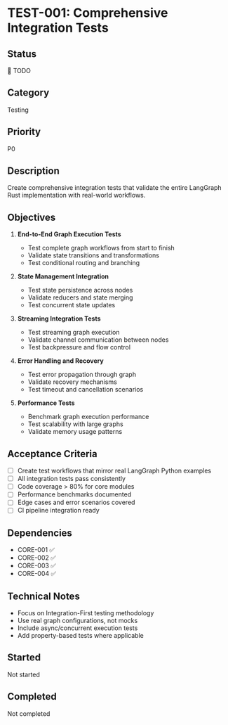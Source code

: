 # TEST-001: Comprehensive Integration Tests

## Status
🔴 TODO

## Category
Testing

## Priority
P0

## Description
Create comprehensive integration tests that validate the entire LangGraph Rust implementation with real-world workflows.

## Objectives
1. **End-to-End Graph Execution Tests**
   - Test complete graph workflows from start to finish
   - Validate state transitions and transformations
   - Test conditional routing and branching

2. **State Management Integration**
   - Test state persistence across nodes
   - Validate reducers and state merging
   - Test concurrent state updates

3. **Streaming Integration Tests**
   - Test streaming graph execution
   - Validate channel communication between nodes
   - Test backpressure and flow control

4. **Error Handling and Recovery**
   - Test error propagation through graph
   - Validate recovery mechanisms
   - Test timeout and cancellation scenarios

5. **Performance Tests**
   - Benchmark graph execution performance
   - Test scalability with large graphs
   - Validate memory usage patterns

## Acceptance Criteria
- [ ] Create test workflows that mirror real LangGraph Python examples
- [ ] All integration tests pass consistently
- [ ] Code coverage > 80% for core modules
- [ ] Performance benchmarks documented
- [ ] Edge cases and error scenarios covered
- [ ] CI pipeline integration ready

## Dependencies
- CORE-001 ✅
- CORE-002 ✅
- CORE-003 ✅
- CORE-004 ✅

## Technical Notes
- Focus on Integration-First testing methodology
- Use real graph configurations, not mocks
- Include async/concurrent execution tests
- Add property-based tests where applicable

## Started
Not started

## Completed
Not completed